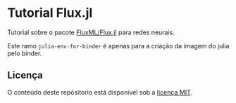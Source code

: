 # Tutorial Flux.jl

Tutorial sobre o pacote [FluxML/Flux.jl](https://github.com/FluxML/Flux.jl) para redes neurais.

Este ramo `julia-env-for-binder` é apenas para a criação da imagem do julia pelo binder.

## Licença

O conteúdo deste repósitorio está disponível sob a [licença MIT](LICENSE).
